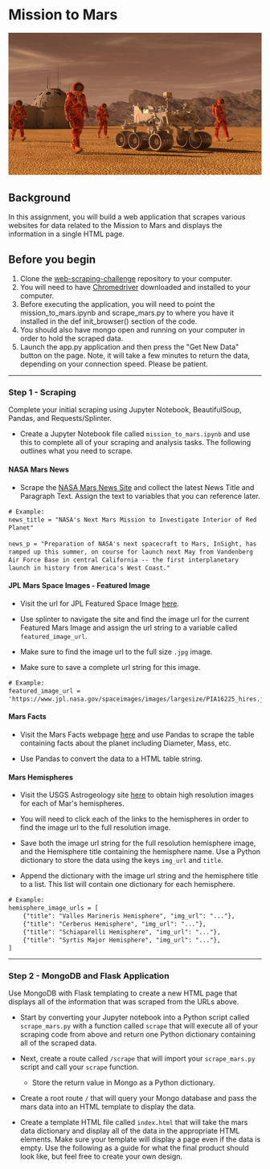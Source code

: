 
# Mission to Mars

![Mission To Mars](/images/mission_to_mars.png)

## Background
In this assignment, you will build a web application that scrapes various websites for data related to the Mission to Mars and displays the information in a single HTML page. 

## Before you begin

 1. Clone the [web-scraping-challenge](https://github.com/Nicole1701/web-scraping-challenge) repository to your computer.
 2. You will need to have [Chromedriver](https://chromedriver.chromium.org/downloads) downloaded and installed to your computer. 
 3. Before executing the application, you will need to point the mission_to_mars.ipynb and scrape_mars.py to where you have it installed in the def  init_browser() section of the code.
 4. You should also have mongo open and running on your computer in order to hold the scraped data.
 5.  Launch the app.py application and then press the "Get New Data" button on the page. Note, it will take a few minutes to return the data, depending on your connection speed. Please be patient.

<hr>

### Step 1 - Scraping

Complete your initial scraping using Jupyter Notebook, BeautifulSoup, Pandas, and Requests/Splinter.

-   Create a Jupyter Notebook file called `mission_to_mars.ipynb` and use this to complete all of your scraping and analysis tasks. The following outlines what you need to scrape.

#### NASA Mars News

-   Scrape the [NASA Mars News Site](https://mars.nasa.gov/news/) and collect the latest News Title and Paragraph Text. Assign the text to variables that you can reference later.

```
# Example:
news_title = "NASA's Next Mars Mission to Investigate Interior of Red Planet"

news_p = "Preparation of NASA's next spacecraft to Mars, InSight, has ramped up this summer, on course for launch next May from Vandenberg Air Force Base in central California -- the first interplanetary launch in history from America's West Coast."
```

#### JPL Mars Space Images - Featured Image

-   Visit the url for JPL Featured Space Image [here](https://www.jpl.nasa.gov/spaceimages/?search=&category=Mars).
    
-   Use splinter to navigate the site and find the image url for the current Featured Mars Image and assign the url string to a variable called `featured_image_url`.
    
-   Make sure to find the image url to the full size `.jpg` image.
    
-   Make sure to save a complete url string for this image.
    

```
# Example:
featured_image_url = 'https://www.jpl.nasa.gov/spaceimages/images/largesize/PIA16225_hires.jpg'
```

#### Mars Facts

-   Visit the Mars Facts webpage [here](https://space-facts.com/mars/) and use Pandas to scrape the table containing facts about the planet including Diameter, Mass, etc.
    
-   Use Pandas to convert the data to a HTML table string.
    

#### Mars Hemispheres

-   Visit the USGS Astrogeology site [here](https://astrogeology.usgs.gov/search/results?q=hemisphere+enhanced&k1=target&v1=Mars) to obtain high resolution images for each of Mar's hemispheres.
    
-   You will need to click each of the links to the hemispheres in order to find the image url to the full resolution image.
    
-   Save both the image url string for the full resolution hemisphere image, and the Hemisphere title containing the hemisphere name. Use a Python dictionary to store the data using the keys `img_url` and `title`.
    
-   Append the dictionary with the image url string and the hemisphere title to a list. This list will contain one dictionary for each hemisphere.
    

```
# Example:
hemisphere_image_urls = [
    {"title": "Valles Marineris Hemisphere", "img_url": "..."},
    {"title": "Cerberus Hemisphere", "img_url": "..."},
    {"title": "Schiaparelli Hemisphere", "img_url": "..."},
    {"title": "Syrtis Major Hemisphere", "img_url": "..."},
]
```

----------

### Step 2 - MongoDB and Flask Application

Use MongoDB with Flask templating to create a new HTML page that displays all of the information that was scraped from the URLs above.

-   Start by converting your Jupyter notebook into a Python script called `scrape_mars.py` with a function called `scrape` that will execute all of your scraping code from above and return one Python dictionary containing all of the scraped data.
    
-   Next, create a route called `/scrape` that will import your `scrape_mars.py` script and call your `scrape` function.
    
    -   Store the return value in Mongo as a Python dictionary.
-   Create a root route `/` that will query your Mongo database and pass the mars data into an HTML template to display the data.
    
-   Create a template HTML file called `index.html` that will take the mars data dictionary and display all of the data in the appropriate HTML elements. Make sure your template will display a page even if the data is empty. Use the following as a guide for what the final product should look like, but feel free to create your own design.
